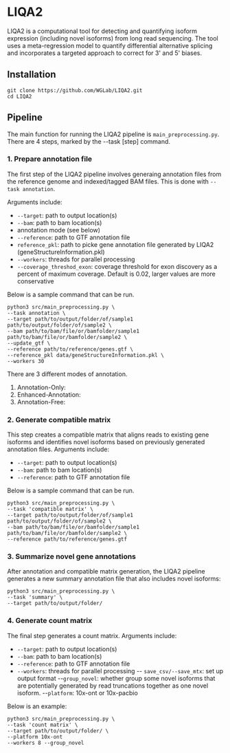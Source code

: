 # LIQA2
LIQA2 is a computational tool for detecting and quantifying isoform expression (including novel isoforms) from long read sequencing. The tool uses a meta-regression model to quantify differential alternative splicing and incorporates a targeted approach to correct for 3' and 5' biases.

## Installation
```
git clone https://github.com/WGLab/LIQA2.git
cd LIQA2
```

## Pipeline
The main function for running the LIQA2 pipeline is `main_preprocessing.py`. There are 4 steps, marked by the --task [step] command.

  
### 1. Prepare annotation file
The first step of the LIQA2 pipeline involves generaing annotation files from the reference genome and indexed/tagged BAM files. This is done with `--task annotation`. 

Arguments include:
- `--target`: path to output location(s)
- `--bam`: path to bam location(s)
- annotation mode (see below)
- `--reference`: path to GTF annotation file
- `reference_pkl`: path to picke gene annotation file generated by LIQA2 (geneStructureInformation.pkl)
- `--workers`: threads for parallel processing
- `--coverage_threshod_exon`: coverage threshold for exon discovery as a percent of maximum coverage. Default is 0.02, larger values are more conservative

Below is a sample command that can be run.

```
python3 src/main_preprocessing.py \
--task annotation \
--target path/to/output/folder/of/sample1 path/to/output/folder/of/sample2 \
--bam path/to/bam/file/or/bamfolder/sample1 path/to/bam/file/or/bamfolder/sample2 \
--update_gtf \
--reference path/to/reference/genes.gtf \
--reference_pkl data/geneStructureInformation.pkl \
--workers 30
```
There are 3 different modes of annotation.
1. Annotation-Only: 
2. Enhanced-Annotation:
3. Annotation-Free: 

### 2. Generate compatible matrix
This step creates a compatible matrix that aligns reads to existing gene isoforms and identifies novel isoforms based on previously generated annotation files.
Arguments include:
- `--target`: path to output location(s)
- `--bam`: path to bam location(s)
- `--reference`: path to GTF annotation file

Below is a sample command that can be run.
```
python3 src/main_preprocessing.py \
--task 'compatible matrix' \
--target path/to/output/folder/of/sample1 path/to/output/folder/of/sample2 \
--bam path/to/bam/file/or/bamfolder/sample1 path/to/bam/file/or/bamfolder/sample2 \
--reference path/to/reference/genes.gtf
```
### 3. Summarize novel gene annotations
After annotation and compatible matrix generation, the LIQA2 pipeline generates a new summary annotation file that also includes novel isoforms:
```
python3 src/main_preprocessing.py \
--task 'summary' \
--target path/to/output/folder/
```
### 4. Generate count matrix
The final step generates a count matrix.
Arguments include:
- `--target`: path to output location(s)
- `--bam`: path to bam location(s)
- `--reference`: path to GTF annotation file
- `--workers`: threads for parallel processing
-- `save_csv/--save_mtx`: set up output format
--`group_novel`: whether group some novel isoforms that are potentially generated by read truncations together as one novel isoform.
--`platform`: 10x-ont or 10x-pacbio

Below is an example:
```
python3 src/main_preprocessing.py \
--task 'count matrix' \
--target path/to/output/folder/ \
--platform 10x-ont
--workers 8 --group_novel
```
